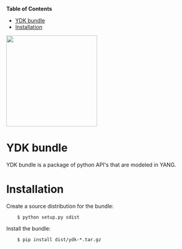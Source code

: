 <!-- START doctoc generated TOC please keep comment here to allow auto update -->
<!-- DON'T EDIT THIS SECTION, INSTEAD RE-RUN doctoc TO UPDATE -->
**Table of Contents**

- [YDK bundle](#ydk-bundle)
- [Installation](#installation)

<!-- END doctoc generated TOC please keep comment here to allow auto update -->

<a href="https://github.com/CiscoDevNet/ydk-gen"><img src="https://cloud.githubusercontent.com/assets/17089095/14834057/2e1fe270-0bb7-11e6-9e94-73dd7d71e87d.png" height="240" width="240" ></a>

# YDK bundle

YDK bundle is a package of python API's that are modeled in YANG.

# Installation

Create a source distribution for the bundle:
```
    $ python setup.py sdist
```

Install the bundle:
```
    $ pip install dist/ydk-*.tar.gz
```

